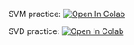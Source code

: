 SVM practice:
[![Open In Colab](https://colab.research.google.com/assets/colab-badge.svg)](https://colab.research.google.com/github/girafe-ai/ml-mipt/blob/basic_f20/week0_04_svm_and_pca/week0_04_SVM_practice.ipynb)

SVD practice:
[![Open In Colab](https://colab.research.google.com/assets/colab-badge.svg)](https://colab.research.google.com/github/girafe-ai/ml-mipt/blob/basic_f20/week0_04_svm_and_pca/week0_04_pictures_svd.ipynb)
